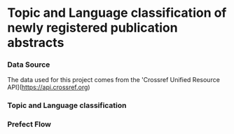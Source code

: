 # Topic and Language classification of newly registered publication abstracts

### Data Source
The data used for this project comes from the 'Crossref Unified Resource API](https://api.crossref.org)

### Topic and Language classification 

### Prefect Flow
